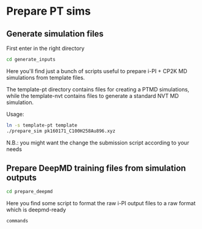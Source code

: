 # Prepare PT sims

## Generate simulation files

First enter in the right directory

```bash
cd generate_inputs
```

Here you'll find just a bunch of scripts useful to prepare i-PI + CP2K MD simulations from template files.

The template-pt directory contains files for creating a PTMD simulations, while the template-nvt contains files to generate a standard NVT MD simulation.

Usage:


```bash
ln -s template-pt template
./prepare_sim pk160171_C100H258Au896.xyz
```
N.B.: you might want the change the submission script according to your needs

## Prepare DeepMD training files from simulation outputs

```bash
cd prepare_deepmd
```

Here you find some script to format the raw i-PI output files to a raw format which is deepmd-ready 

```bash
commands
```


